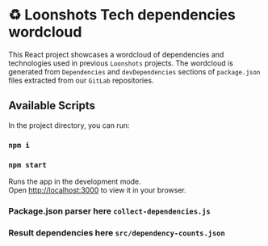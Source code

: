 # ♻️ Loonshots Tech dependencies wordcloud

This React project showcases a wordcloud of dependencies and technologies used in previous `Loonshots` projects. The wordcloud is generated from `Dependencies` and `devDependencies` sections of `package.json` files extracted from our `GitLab` repositories.
## Available Scripts

In the project directory, you can run:

### `npm i`

### `npm start`

Runs the app in the development mode.\
Open [http://localhost:3000](http://localhost:3000) to view it in your browser.

### Package.json parser here `collect-dependencies.js`
### Result dependencies here `src/dependency-counts.json`
